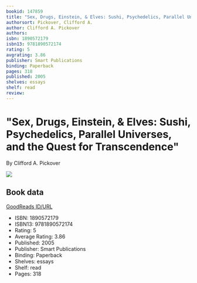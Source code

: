 ```yaml
---
bookid: 147859
title: "Sex, Drugs, Einstein, & Elves: Sushi, Psychedelics, Parallel Universes, and the Quest for Transcendence"
authorsort: Pickover, Clifford A.
author: Clifford A. Pickover
authors: 
isbn: 1890572179
isbn13: 9781890572174
rating: 5
avgrating: 3.86
publisher: Smart Publications
binding: Paperback
pages: 318
published: 2005
shelves: essays
shelf: read
review: 
---
```


# "Sex, Drugs, Einstein, & Elves: Sushi, Psychedelics, Parallel Universes, and the Quest for Transcendence"

By Clifford A. Pickover

![](https://i.gr-assets.com/images/S/compressed.photo.goodreads.com/books/1347685068l/147859.jpg)

## Book data

[GoodReads ID/URL](https://www.goodreads.com/book/show/147859)

- ISBN: 1890572179
- ISBN13: 9781890572174
- Rating: 5
- Average Rating: 3.86
- Published: 2005
- Publisher: Smart Publications
- Binding: Paperback
- Shelves: essays
- Shelf: read
- Pages: 318

